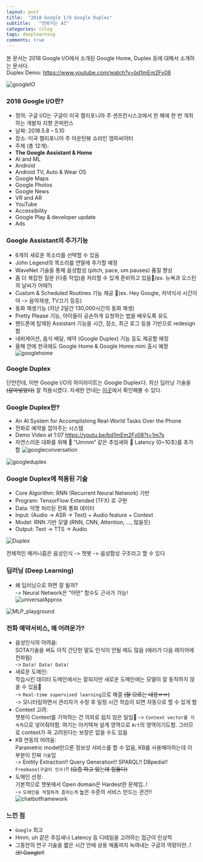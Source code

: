 ```yaml
---
layout: post
title:  "2018 Google I/O Google Duplex"
subtitle:   "전화거는 AI"
categories: cslog
tags: deeplearning
comments: true
---
```


본 문서는 2018 Google I/O에서 소개된 Google Home, Duplex 등에 대해서 소개하는 문서다.   
Duplex Demo: https://www.youtube.com/watch?v=bd1mEm2Fy08

![googleIO](https://eagle705.github.io/assets/img/2018google.png)

### 2018 Google I/O란?
- 정의: 구글 I/O는 구글이 미국 캘리포니아 주 샌프란시스코에서 한 해에 한 번 개최하는 개발자 지향 콘퍼런스
- 날짜: 2018.5.8 – 5.10
- 장소: 미국 캘리포니아 주 마운틴뷰 쇼라인 앰피씨어터
- 주제 (총 12개): 
- **The Google Assistant & Home**
- AI and ML
- Android
- Android TV, Auto & Wear OS
- Google Maps
- Google Photos
- Google News
- VR and AR
- YouTube
- Accessibility
- Google Play & developer update
- Ads

### Google Assistant의 추가기능
- 6개의 새로운 목소리를 선택할 수 있음
- John Legend의 목소리를 연말에 추가할 예정
- WaveNet 기술을 통해 음성합성 (pitch, pace, um pauses) 품질 향상
- 좀 더 복잡한 질문 (다중 작업)을 처리할 수 있게 준비하고 있음(ex. 뉴욕과 오스틴의 날씨가 어때?)
- Custom & Scheduled Routines 기능 제공 (ex. Hey Google, 저녁식사 시간이야 -> 음악재생, TV끄기 등등)
- 동화 재생기능 (지난 2달간 130,000시간의 동화 재생)
- Pretty Please 기능, 아이들이 공손하게 요청하는 법을 배우도록 유도
- 핸드폰에 탑재된 Assistant 기능을 시간, 장소, 최근 로그 등을 기반으로 redesign함
- 네비게이션, 음식 배달, 예약 (Google Duplex) 기능 등도 제공할 예정
- 올해 안에 한국에도 Google Home & Google Home mini 출시 예정   
![googlehome](https://eagle705.github.io/assets/img/googlehome.png)

### Google Duplex
단언컨데, 이번 Google I/O의 하이라이트는 Google Duplex다. 최신 딥러닝 기술을 ~~(갈아넣었다)~~ 잘 적용시켰다.
자세한 안내는 [이곳](https://ai.googleblog.com/2018/05/duplex-ai-system-for-natural-conversation.html)에서 확인해볼 수 있다.

### Google Duplex란?
- An AI System for Accomplishing Real-World Tasks Over the Phone
- 전화로 예약을 잡아주는 시스템
- Demo Video at 1:07 https://youtu.be/bd1mEm2Fy08?t=1m7s   
- 자연스러운 대화를 위해  ”Ummm” 같은 추임새와  Latency (0~10초)를 추가함
![googleconversation](https://eagle705.github.io/assets/img/googleconversation.png)   

![googleduplex](https://eagle705.github.io/assets/img/googleduplex.png)


### Google Duplex에 적용된 기술
- Core Algorithm: RNN (Recurrent Neural Network) 기반
- Program: TensorFlow Extended (TFX) 로 구현
- Data: 익명 처리된 전화 통화 데이터
- Input: (Audio -> ASR -> Text) + Audio feature + Context 
- Model: RNN 기반 모델 (RNN, CNN, Attention, ..., 많을듯) 
- Output: Text -> TTS -> Audio   

![Duplex](https://eagle705.github.io/assets/img/duplex.png)

전체적인 메커니즘은 음성인식 -> 챗봇 -> 음성합성 구조라고 할 수 있다

### 딥러닝 (Deep Learning) 
- 왜 딥러닝으로 하면 잘 될까?   
->  Neural Network은 “어떤” 함수도 근사가 가능!   
![universalApprox](https://eagle705.github.io/assets/img/universalApprox.png)   
 
![MLP_playground](https://eagle705.github.io/assets/img/MLP_playground.gif)


### 전화 예약서비스, 왜 어려운가?
- 음성인식의 어려움:    
SOTA기술을 써도 아직 간단한 말도 인식이 안될 때도 많음 (에러가 다음 레이어에 전파됨)   
-> ```Data! Data! Data!```
- 새로운 도메인:   
학습시킨 데이터 도메인에서는 잘되지만 새로운 도메인에는 모델이 잘 동작하지 않을 수 있음   
-> ```Real-time supervised learning```으로 해결 ~~(잘 모르는 내용ㅠㅠ)~~   
-> 모니터링하면서 관리자가 수정 후 일정 시간 학습이 되면 자동으로 할 수 있게 함
- Context 고려:   
챗봇이 Context를 기억하는 건 의외로 쉽지 않은 일임
-> ```Context vector를 지속적```으로 넣어줘야함. 여기는 아키텍쳐 설계 영역으로 ```Art```의 영역이기도함. 그러므로 context가 꼭 고려된다는 보장은 없을 수도 있음   
- KB 연동의 어려움:   
Parametric model만으론 정보성 서비스를 할 수 없음, KB를 사용해야하는데 이 부분이 진짜 ```기술```임   
-> Enitity Extraction!! Query Generation!! SPARQL!! DBpedia!! ```Freebase(구글이 인수)```!! ~~(요즘 하고 있는데 힘들다)~~
- 도메인 선정:   
기본적으로 챗봇에서 Open domain은 Hardest한 문제임..!   
-> ```도메인을 적절하게 좁히는게``` 높은 수준의 서비스 만드는 관건!!
![chatbotframework](https://eagle705.github.io/assets/img/chatbotframework.png)


### 느낀 점
- ```Google``` 최고
- Hmm, uh 같은 추임새나 Latency 등 디테일을 고려하는 접근이 인상적
- 그동안의 연구 기술을 짧은 시간 안에 상용 제품까지 녹여내는 구글의 역량이란..!  ~~크! Google!!~~


